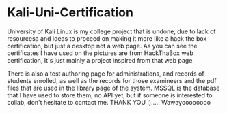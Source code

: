 # Kali-Uni-Certification

University of Kali Linux is my college project that is undone, due to lack of resourcesa and ideas to proceed on making it more like a hack the box certification, but just a desktop not a web page. As you can see the certificates I have used on the pictures are from HackThaBox web certification, It's just mainly a project inspired from that web page.

There is also a test authoring page for administrations, and records of students enrolled, as well as the records for those examineers and the pdf files that are used in the library page of the system. MSSQL is the database that I have used to store them, no API yet, but if someone is interested to collab, don't hesitate to contact me. THANK YOU :)..... Wawayoooooooo

